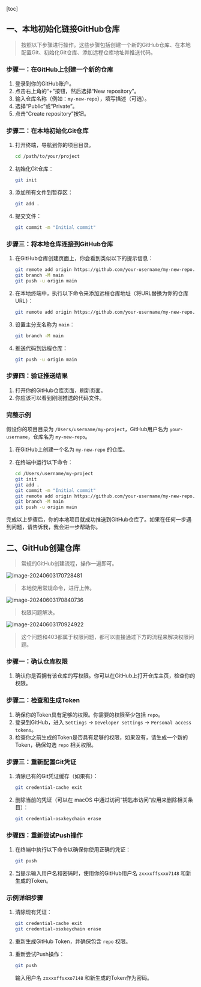 [toc]

## 一、本地初始化链接GitHub仓库



> 按照以下步骤进行操作。这些步骤包括创建一个新的GitHub仓库、在本地配置Git、初始化Git仓库、添加远程仓库地址并推送代码。

### 步骤一：在GitHub上创建一个新的仓库

1. 登录到你的GitHub账户。
2. 点击右上角的“+”按钮，然后选择“New repository”。
3. 输入仓库名称（例如：`my-new-repo`），填写描述（可选）。
4. 选择“Public”或“Private”。
5. 点击“Create repository”按钮。

### 步骤二：在本地初始化Git仓库

1. 打开终端，导航到你的项目目录。
    ```bash
    cd /path/to/your/project
    ```

2. 初始化Git仓库：
    ```bash
    git init
    ```

3. 添加所有文件到暂存区：
    ```bash
    git add .
    ```

4. 提交文件：
    ```bash
    git commit -m "Initial commit"
    ```

### 步骤三：将本地仓库连接到GitHub仓库

1. 在GitHub仓库创建页面上，你会看到类似以下的提示信息：
    ```bash
    git remote add origin https://github.com/your-username/my-new-repo.git
    git branch -M main
    git push -u origin main
    ```

2. 在本地终端中，执行以下命令来添加远程仓库地址（将URL替换为你的仓库URL）：
    ```bash
    git remote add origin https://github.com/your-username/my-new-repo.git
    ```

3. 设置主分支名称为 `main`：
    ```bash
    git branch -M main
    ```

4. 推送代码到远程仓库：
    ```bash
    git push -u origin main
    ```

### 步骤四：验证推送结果

1. 打开你的GitHub仓库页面，刷新页面。
2. 你应该可以看到刚刚推送的代码文件。

### 完整示例

假设你的项目目录为 `/Users/username/my-project`，GitHub用户名为 `your-username`，仓库名为 `my-new-repo`。

1. 在GitHub上创建一个名为 `my-new-repo` 的仓库。

2. 在终端中运行以下命令：

    ```bash
    cd /Users/username/my-project
    git init
    git add .
    git commit -m "Initial commit"
    git remote add origin https://github.com/your-username/my-new-repo.git
    git branch -M main
    git push -u origin main
    ```

完成以上步骤后，你的本地项目就成功推送到GitHub仓库了。如果在任何一步遇到问题，请告诉我，我会进一步帮助你。



## 二、GitHub创建仓库

> 常规的GitHub创建流程，操作一遍即可。

![image-20240603170728481](https://typora-xubang.oss-cn-hangzhou.aliyuncs.com/2024_xubang/image-20240603170728481.png?AI_make_money=VX_AI19858122061)

> 本地使用常规命令，进行上传。

![image-20240603170840736](https://typora-xubang.oss-cn-hangzhou.aliyuncs.com/2024_xubang/image-20240603170840736.png?AI_make_money=VX_AI19858122061)

> 权限问题解决。

![image-20240603170924922](https://typora-xubang.oss-cn-hangzhou.aliyuncs.com/2024_xubang/image-20240603170924922.png?AI_make_money=VX_AI19858122061)

> 这个问题和403都属于权限问题，都可以直接通过下方的流程来解决权限问题。

### 步骤一：确认仓库权限

1. 确认你是否拥有该仓库的写权限。你可以在GitHub上打开仓库主页，检查你的权限。

### 步骤二：检查和生成Token

1. 确保你的Token具有足够的权限。你需要的权限至少包括 `repo`。
2. 登录到GitHub，进入 `Settings` -> `Developer settings` -> `Personal access tokens`。
3. 检查你之前生成的Token是否具有足够的权限，如果没有，请生成一个新的Token，确保勾选 `repo` 相关权限。

### 步骤三：重新配置Git凭证

1. 清除已有的Git凭证缓存（如果有）：
    ```bash
    git credential-cache exit
    ```

2. 删除当前的凭证（可以在 macOS 中通过访问“钥匙串访问”应用来删除相关条目）：
    ```bash
    git credential-osxkeychain erase
    ```

### 步骤四：重新尝试Push操作

1. 在终端中执行以下命令以确保你使用正确的凭证：
    ```bash
    git push
    ```

2. 当提示输入用户名和密码时，使用你的GitHub用户名 `zxxxxffsxxo7148` 和新生成的Token。

### 示例详细步骤

1. 清除现有凭证：
    ```bash
    git credential-cache exit
    git credential-osxkeychain erase
    ```

2. 重新生成GitHub Token，并确保包含 `repo` 权限。

3. 重新尝试Push操作：
    ```bash
    git push
    ```

    输入用户名 `zxxxxffsxxo7148` 和新生成的Token作为密码。

